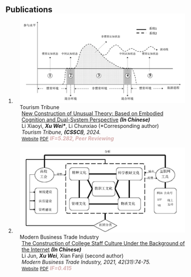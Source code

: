 <h2 id="Publications" style="margin: 2px 0px -15px;">Publications</h2>

<div class="publications">
<ol class="bibliography">


<li>
<div class="pub-row">

  <div class="col-sm-3 abbr" style="position: relative;padding-right: 15px;padding-left: 15px;">
    <img src="assets/img/tourism tribune.png" class="teaser img-fluid z-depth-1">
    <abbr class="badge">Tourism Tribune</abbr>
  </div>

  <div class="col-sm-9" style="position: relative;padding-right: 15px;padding-left: 20px;">
    <div class="title"><a href="https://lyxk.cbpt.cnki.net/WKG/WebPublication/index.aspx?mid=lyxk" target="_blank">New Construction of Unusual Theory: Based on Embodied Cognition and Dual-System Perspective</a> <strong><i style>(In Chinese)</i></strong></div>
    <div class="author">Li Xiaoyi, <strong><i style>Xu Wei*</I></strong>, Li Chunxiao (*Corresponding author)</div>
    <div class="periodical"><em>Tourism Tribune, <strong>(CSSCI)</strong>, 2024.</em></div>
    <div class="links">
      <a href="https://lyxk.cbpt.cnki.net/WKG/WebPublication/index.aspx?mid=lyxk" class="btn btn-sm z-depth-0" role="button" target="_blank" style="font-size:12px;">Website</a>
      <a href="assets/files/TT.pdf" class="btn btn-sm z-depth-0" role="button" target="_blank" style="font-size:12px;">PDF</a>
      <!-- <a href="https://pypi.org/project/KTensors/" class="btn btn-sm z-depth-0" role="button" target="_blank" style="font-size:12px;">Package</a> -->
      <!-- <a href="assets/files/TTH Program.pdf" class="btn btn-sm z-depth-0" role="button" target="_blank" style="font-size:12px;">Program</a> -->
      <strong><i style="color:#D6AFAF">IF=5.282, Peer Reviewing</I></strong>
    </div>
  </div>
</div>
</li>
  
<br>


<li>
<div class="pub-row">

  <div class="col-sm-3 abbr" style="position: relative;padding-right: 15px;padding-left: 15px;">
    <img src="assets/img/XDSMGY.png" class="teaser img-fluid z-depth-1">
    <abbr class="badge">Modern Business Trade Industry</abbr>
  </div>

  <div class="col-sm-9" style="position: relative;padding-right: 15px;padding-left: 20px;">
    <div class="title"><a href="https://kns.cnki.net/kcms2/article/abstract?v=A67obWUfw0kb0LSHaiNhJ31APHuwUyl0Ar8knkAVieQWmol9K0hzINkcOcvHyhr5OTqR2VpjOJGuMs38wVhYuDl_A9c9APEODDa_Xawh7Ts-msjDPDepHeXUU0XTlBPIdHOumdsz5TTxtqlrPQixSA==&uniplatform=NZKPT&language=CHS" target="_blank">The Construction of College Staff Culture Under the Background of the Internet</a> <strong><i style>(In Chinese)</i></strong></div>
    <div class="author">Li Jun, <strong><i style>Xu Wei</I></strong>, Xian Fanji (second author)</div>
    <div class="periodical"><em>Modern Business Trade Industry, 2021, 42(31):74-75.</em></div>
    <div class="links">
      <a href="https://kns.cnki.net/kcms2/article/abstract?v=A67obWUfw0kb0LSHaiNhJ31APHuwUyl0Ar8knkAVieQWmol9K0hzINkcOcvHyhr5OTqR2VpjOJGuMs38wVhYuDl_A9c9APEODDa_Xawh7Ts-msjDPDepHeXUU0XTlBPIdHOumdsz5TTxtqlrPQixSA==&uniplatform=NZKPT&language=CHS" class="btn btn-sm z-depth-0" role="button" target="_blank" style="font-size:12px;">Website</a>
      <a href="assets/files/MBTI.pdf" class="btn btn-sm z-depth-0" role="button" target="_blank" style="font-size:12px;">PDF</a>
      <!-- <a href="https://pypi.org/project/KTensors/" class="btn btn-sm z-depth-0" role="button" target="_blank" style="font-size:12px;">Package</a> -->
      <!-- <a href="assets/files/TTH Program.pdf" class="btn btn-sm z-depth-0" role="button" target="_blank" style="font-size:12px;">Program</a> -->
      <strong><i style="color:#D6AFAF">IF=0.415</I></strong>
    </div>
  </div>
</div>
</li>
  
<br>


</ol>
</div>
